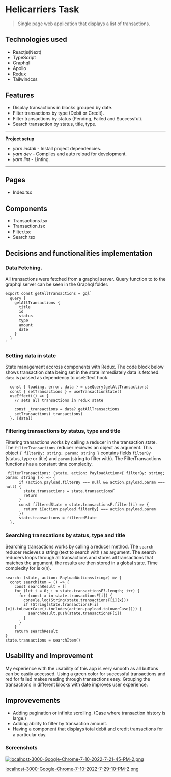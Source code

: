 # Helicarriers Task

> Single page web application that displays a list of transactions. 

## Technologies used

- Reactjs(Next)
- TypeScript
- Graphql
- Apollo
- Redux
- Tailwindcss

## Features

- Display transactions in blocks grouped by date.
- Filter transactions by type (Debit or Credit).
- Filter transactions by status (Pending, Failed and Successful).
- Search transaction by status, title, type. 

---
**Project setup**

- *yarn install* - Install project dependencies.
- *yarn dev* - Compiles and auto reload for development.
- *yarn lint* - Linting.

---

## Pages

- Index.tsx

## Components
- Transactions.tsx
- Transaction.tsx
- Filter.tsx
- Search.tsx

## Decisions and functionalities implementation

### Data Fetching. 

All transactions were fetched from a graphql server. Query function to to the graphql server can be seen in the Graphql folder. 

```
export const getAllTransactions = gql`
  query {
    getAllTransactions {
      title
      id
      status
      type
      amount
      date
    }
  }
`
```

### Setting data in state

State management accross components with Redux. The code block below shows transaction data being set in the state immediately data is fetched. `data` is passed as dependency to useEffect hook.


```
  const { loading, error, data } = useQuery(getAllTransactions)
  const { setTransactions } = useTransactionState()
  useEffect(() => {
    // sets all transactions in redux state
    
    const _transactions = data?.getAllTransactions
    setTransactions(_transactions)
  }, [data])
```

### Filtering transactions by status, type and title

Filtering transactions works by calling a reducer in the transaction state. The `filterTransactions` reducer recieves an object as argument. This object `{ filterBy: string; param: string }` contains fields `filterBy` (status, type or title) and `param` (string to filter with). The FilterTransactions functions has a constant time complexity.


```
 filterTransactions: (state, action: PayloadAction<{ filterBy: string; param: string }>) => {
      if (action.payload.filterBy === null && action.payload.param === null) {
        state.transactions = state.transactionsF
        return
      }
      const filteredState = state.transactionsF.filter((i) => {
        return i[action.payload.filterBy] === action.payload.param
      })
      state.transactions = filteredState
  },
```

### Searching transcations by status, type and title

Searching transactions works by calling a reducer method. The `search` reducer recieves a string (text to search with ) as  argument. The search reducers loops through all transactions and stores all transactions that matches the argument, the results are then stored in a global state. Time complexity for is o(n). 

```
search: (state, action: PayloadAction<string>) => {
  const searchItem = () => {
    const searchResult = []
    for (let i = 0; i < state.transactionsF?.length; i++) {
      for (const x in state.transactionsF[i]) {
        console.log(String(state.transactionsF[i][x]))
        if (String(state.transactionsF[i][x]).toLowerCase().includes(action.payload.toLowerCase())) {
          searchResult.push(state.transactionsF[i])
        } 
      }
    }
    return searchResult
}
state.transactions = searchItem()
```


## Usability and Improvement

My experience with the usability of this app is very smooth as all buttons can be easily accessed. Using a green color for successful transactions and red for failed makes reading through transactions easy.  Grouping the transactions in different blocks with date improves user experience. 

## Improvevements
- Adding pagination or infinite scrolling. (Case where transaction history is large.)
- Adding ability to filter by transaction amount. 
- Having a component that displays total debit and credit transactions for a particular day. 


### Screenshots

[![localhost-3000-Google-Chrome-7-10-2022-7-21-45-PM-2.png](https://i.postimg.cc/prvwxhR2/localhost-3000-Google-Chrome-7-10-2022-7-21-45-PM-2.png)](https://postimg.cc/8JyKmC73)

[localhost-3000-Google-Chrome-7-10-2022-7-29-10-PM-2.png](https://postimg.cc/SnfxN02R)
